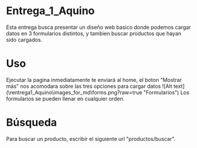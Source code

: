 # Entrega_1_Aquino
Esta entrega busca presentar un diseño web basico donde podemos cargar datos en 3 formularios distintos, y tambien buscar productos que hayan sido cargados.
# Uso
Ejecutar la pagina inmediatamente te enviará al home, el boton "Mostrar más" nos acomodara sobre las tres opciones para cargar datos
![Alt text] (\rentrega1_Aquino\images_for_md\forms.png?raw=true "Formularios")
Los formularios se pueden llenar en cualquier orden.
# Búsqueda
Para buscar un producto, escribir el siguiente url "productos/buscar".